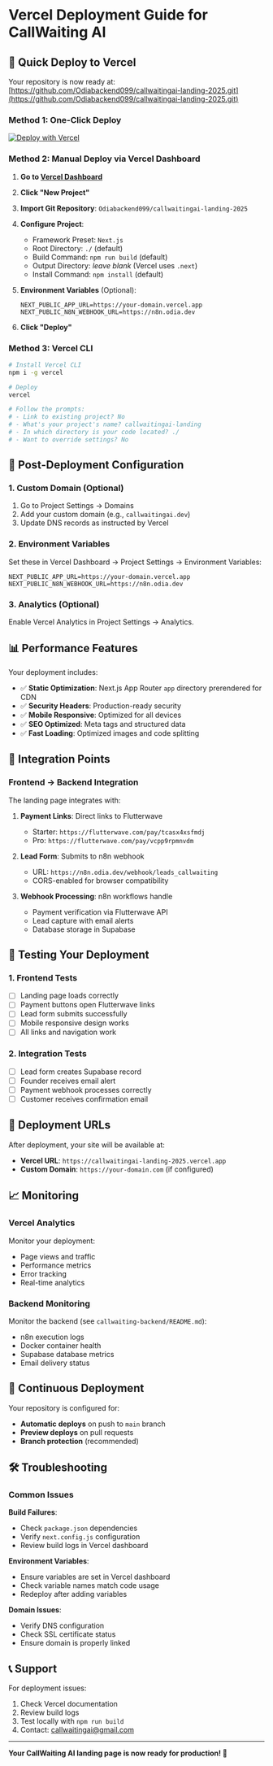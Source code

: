 # Vercel Deployment Guide for CallWaiting AI

## 🚀 Quick Deploy to Vercel

Your repository is now ready at: [https://github.com/Odiabackend099/callwaitingai-landing-2025.git](https://github.com/Odiabackend099/callwaitingai-landing-2025.git)

### Method 1: One-Click Deploy

[![Deploy with Vercel](https://vercel.com/button)](https://vercel.com/new/clone?repository-url=https://github.com/Odiabackend099/callwaitingai-landing-2025.git)

### Method 2: Manual Deploy via Vercel Dashboard

1. **Go to [Vercel Dashboard](https://vercel.com/dashboard)**
2. **Click "New Project"**
3. **Import Git Repository**: `Odiabackend099/callwaitingai-landing-2025`
4. **Configure Project**:
   - Framework Preset: `Next.js`
   - Root Directory: `./` (default)
   - Build Command: `npm run build` (default)
   - Output Directory: _leave blank_ (Vercel uses `.next`)
   - Install Command: `npm install` (default)

5. **Environment Variables** (Optional):
   ```
   NEXT_PUBLIC_APP_URL=https://your-domain.vercel.app
   NEXT_PUBLIC_N8N_WEBHOOK_URL=https://n8n.odia.dev
   ```

6. **Click "Deploy"**

### Method 3: Vercel CLI

```bash
# Install Vercel CLI
npm i -g vercel

# Deploy
vercel

# Follow the prompts:
# - Link to existing project? No
# - What's your project's name? callwaitingai-landing
# - In which directory is your code located? ./
# - Want to override settings? No
```

## 🔧 Post-Deployment Configuration

### 1. Custom Domain (Optional)

1. Go to Project Settings → Domains
2. Add your custom domain (e.g., `callwaitingai.dev`)
3. Update DNS records as instructed by Vercel

### 2. Environment Variables

Set these in Vercel Dashboard → Project Settings → Environment Variables:

```
NEXT_PUBLIC_APP_URL=https://your-domain.vercel.app
NEXT_PUBLIC_N8N_WEBHOOK_URL=https://n8n.odia.dev
```

### 3. Analytics (Optional)

Enable Vercel Analytics in Project Settings → Analytics.

## 📊 Performance Features

Your deployment includes:

- ✅ **Static Optimization**: Next.js App Router `app` directory prerendered for CDN
- ✅ **Security Headers**: Production-ready security
- ✅ **Mobile Responsive**: Optimized for all devices
- ✅ **SEO Optimized**: Meta tags and structured data
- ✅ **Fast Loading**: Optimized images and code splitting

## 🔗 Integration Points

### Frontend → Backend Integration

The landing page integrates with:

1. **Payment Links**: Direct links to Flutterwave
   - Starter: `https://flutterwave.com/pay/tcasx4xsfmdj`
   - Pro: `https://flutterwave.com/pay/vcpp9rpmnvdm`

2. **Lead Form**: Submits to n8n webhook
   - URL: `https://n8n.odia.dev/webhook/leads_callwaiting`
   - CORS-enabled for browser compatibility

3. **Webhook Processing**: n8n workflows handle
   - Payment verification via Flutterwave API
   - Lead capture with email alerts
   - Database storage in Supabase

## 🧪 Testing Your Deployment

### 1. Frontend Tests

- [ ] Landing page loads correctly
- [ ] Payment buttons open Flutterwave links
- [ ] Lead form submits successfully
- [ ] Mobile responsive design works
- [ ] All links and navigation work

### 2. Integration Tests

- [ ] Lead form creates Supabase record
- [ ] Founder receives email alert
- [ ] Payment webhook processes correctly
- [ ] Customer receives confirmation email

## 🚀 Deployment URLs

After deployment, your site will be available at:

- **Vercel URL**: `https://callwaitingai-landing-2025.vercel.app`
- **Custom Domain**: `https://your-domain.com` (if configured)

## 📈 Monitoring

### Vercel Analytics

Monitor your deployment:
- Page views and traffic
- Performance metrics
- Error tracking
- Real-time analytics

### Backend Monitoring

Monitor the backend (see `callwaiting-backend/README.md`):
- n8n execution logs
- Docker container health
- Supabase database metrics
- Email delivery status

## 🔄 Continuous Deployment

Your repository is configured for:
- **Automatic deploys** on push to `main` branch
- **Preview deploys** on pull requests
- **Branch protection** (recommended)

## 🛠 Troubleshooting

### Common Issues

**Build Failures**:
- Check `package.json` dependencies
- Verify `next.config.js` configuration
- Review build logs in Vercel dashboard

**Environment Variables**:
- Ensure variables are set in Vercel dashboard
- Check variable names match code usage
- Redeploy after adding variables

**Domain Issues**:
- Verify DNS configuration
- Check SSL certificate status
- Ensure domain is properly linked

## 📞 Support

For deployment issues:
1. Check Vercel documentation
2. Review build logs
3. Test locally with `npm run build`
4. Contact: callwaitingai@gmail.com

---

**Your CallWaiting AI landing page is now ready for production! 🎉**
